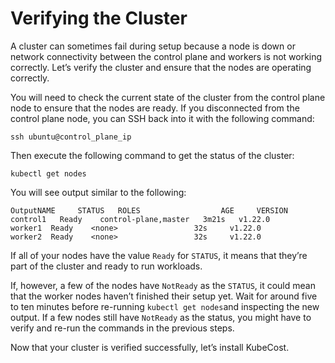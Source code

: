 # Verifying the Cluster

A cluster can sometimes fail during setup because a node is down or network connectivity between the control plane and workers is not working correctly. Let’s verify the cluster and ensure that the nodes are operating correctly.

You will need to check the current state of the cluster from the control plane node to ensure that the nodes are ready. If you disconnected from the control plane node, you can SSH back into it with the following command:

```
ssh ubuntu@control_plane_ip
```

Then execute the following command to get the status of the cluster:

```
kubectl get nodes
```

You will see output similar to the following:

```
OutputNAME     STATUS   ROLES                  AGE     VERSION
control1   Ready    control-plane,master   3m21s   v1.22.0
worker1  Ready    <none>                 32s     v1.22.0
worker2  Ready    <none>                 32s     v1.22.0
```

If all of your nodes have the value `Ready` for `STATUS`, it means that they’re part of the cluster and ready to run workloads.

If, however, a few of the nodes have `NotReady` as the `STATUS`, it could mean that the worker nodes haven’t finished their setup yet. Wait for around five to ten minutes before re-running `kubectl get nodes`and inspecting the new output. If a few nodes still have `NotReady` as the status, you might have to verify and re-run the commands in the previous steps.

Now that your cluster is verified successfully, let’s install KubeCost.
